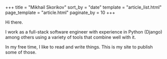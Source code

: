 
+++
title = "Mikhail Skorikov"
sort_by = "date"
template = "article_list.html"
page_template = "article.html"
paginate_by = 10
+++

Hi there. 

I work as a full-stack software engineer with experience in Python (Django) among others using a variety of tools that combine well with it.

In my free time, I like to read and write things. This is my site to publish some of those.